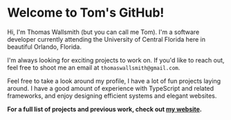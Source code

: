# Welcome to Tom's GitHub!
Hi, I'm Thomas Wallsmith (but you can call me Tom). I'm a software developer currently attending the University of Central Florida here in beautiful Orlando, Florida.

I'm always looking for exciting projects to work on. If you'd like to reach out, feel free to shoot me an email at `thomaswallsmith@gmail.com`.

Feel free to take a look around my profile, I have a lot of fun projects laying around. I have a good amount of experience with TypeScript and related frameworks, and enjoy designing efficient systems and elegant websites. 

**For a full list of projects and previous work, check out [my website](https://www.thomaswallsmith.com).** 

